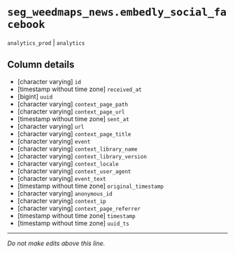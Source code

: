 # `seg_weedmaps_news.embedly_social_facebook`
`analytics_prod` | `analytics`

## Column details
* [character varying] `id`
* [timestamp without time zone] `received_at`
* [bigint]    `uuid`
* [character varying] `context_page_path`
* [character varying] `context_page_url`
* [timestamp without time zone] `sent_at`
* [character varying] `url`
* [character varying] `context_page_title`
* [character varying] `event`
* [character varying] `context_library_name`
* [character varying] `context_library_version`
* [character varying] `context_locale`
* [character varying] `context_user_agent`
* [character varying] `event_text`
* [timestamp without time zone] `original_timestamp`
* [character varying] `anonymous_id`
* [character varying] `context_ip`
* [character varying] `context_page_referrer`
* [timestamp without time zone] `timestamp`
* [timestamp without time zone] `uuid_ts`

-------------------------------------------------------------------------------
*Do not make edits above this line.*
